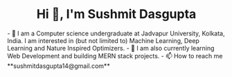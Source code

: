 <h1 align="center">Hi 👋, I'm Sushmit Dasgupta</h1>
  - 🔭 I am a Computer science undergraduate at Jadvapur University, Kolkata, India. I am interested in (but not limited to) Machine Learning, Deep Learning and Nature Inspired Optimizers.  
  - 🌱 I am also currently learning Web Development and building MERN stack projects.
  - 📫 How to reach me **sushmitdasgupta14@gmail.com**


<!--
**sushmit14/sushmit14** is a ✨ _special_ ✨ repository because its `README.md` (this file) appears on your GitHub profile.

Here are some ideas to get you started:

- 
- 🤔 I’m looking for help with ...
- 💬 Ask me about ...
- 📫 How to reach me: ...
- 😄 Pronouns: ...
- ⚡ Fun fact: ...
-->


